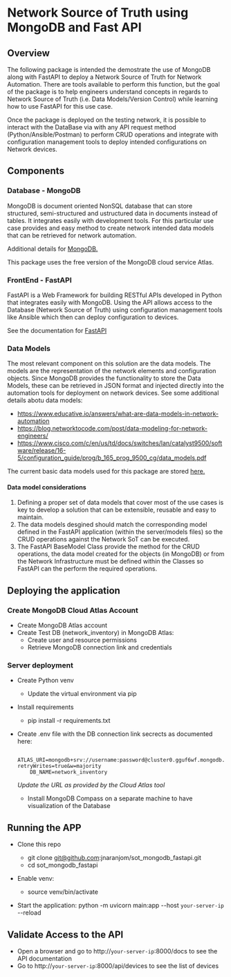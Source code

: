 # Network Source of Truth using MongoDB and Fast API

## Overview

The following package is intended the demostrate the use of MongoDB along with FastAPI to deploy a Network Source of Truth for Network Automation. There are tools available to perform this function, but the goal of the package is to help engineers understand concepts in regards to Network Source of Truth (i.e. Data Models/Version Control) while learning how to use FastAPI for this use case.

Once the package is deployed on the testing network, it is possible to interact with the DataBase via with any API request method (Python/Ansible/Postman) to perform CRUD operations and integrate with configuration management tools to deploy intended configurations on Network devices.

## Components

### Database - MongoDB

MongoDB is document oriented NonSQL database that can store structured, semi-structured and ustructured data in documents instead of tables. It integrates easily with development tools. For this particular use case provides and easy method to create network intended data models that can be retrieved for network automation.

Additional details for [MongoDB.](https://www.mongodb.com/docs/)

This package uses the free version of the MongoDB cloud service Atlas.

### FrontEnd - FastAPI

FastAPI is a Web Framework for building RESTful APIs developed in Python that integrates easily with MongoDB. Using the API allows access to the Database (Network Source of Truth) using configuration management tools like Ansible which then can deploy configuration to devices.

See the documentation for [FastAPI](https://fastapi.tiangolo.com/)

### Data Models

The most relevant component on this solution are the data models. The models are the representation of the network elements and configuration objects. Since MongoDB provides the functionality to store the Data Models, these can be retrieved in JSON format and injected directly into the automation tools for deployment on network devices. See some additional details abotu data models:

- https://www.educative.io/answers/what-are-data-models-in-network-automation
- https://blog.networktocode.com/post/data-modeling-for-network-engineers/
- https://www.cisco.com/c/en/us/td/docs/switches/lan/catalyst9500/software/release/16-5/configuration_guide/prog/b_165_prog_9500_cg/data_models.pdf

The current basic data models used for this package are stored [here.](data_models/)

#### Data model considerations

1. Defining a proper set of data models that cover most of the use cases is key to develop a solution that can be extensible, reusable and easy to maintain.
2. The data models desgined should match the corresponding model defined in the FastAPI application (within the server/models files) so the CRUD operations against the Network SoT can be executed.
3. The FastAPI BaseModel Class provide the method for the CRUD operations, the data model created for the objects (in MongoDB) or from the Network Infrastructure must be defined within the Classes so FastAPI can the perform the required operations.

## Deploying the application

### Create MongoDB Cloud Atlas Account

 - Create MongoDB Atlas account
 - Create Test DB (network_inventory) in MongoDB Atlas:
    - Create user and resource permissions
    - Retrieve MongoDB connection link and credentials

### Server deployment

 - Create Python venv
    - Update the virtual environment via pip
 - Install requirements
    - pip install -r requirements.txt
 - Create .env file with the DB connection link secrects as documented here:

    ```shell
        ATLAS_URI=mongodb+srv://username:password@cluster0.gguf6wf.mongodb.net/?retryWrites=true&w=majority
        DB_NAME=network_inventory
    ```
    *Update the URL as provided by the Cloud Atlas tool*
    - Install MongoDB Compass on a separate machine to have visualization of the Database

## Running the APP
 - Clone this repo
    - git clone git@github.com:jnaranjom/sot_mongodb_fastapi.git
    - cd sot_mongodb_fastapi

 - Enable venv:
    - source venv/bin/activate

 - Start the application: python -m uvicorn main:app --host `your-server-ip` --reload

## Validate Access to the API

 - Open a browser and go to http://`your-server-ip`:8000/docs to see the API documentation
 - Go to http://`your-server-ip`:8000/api/devices to see the list of devices
